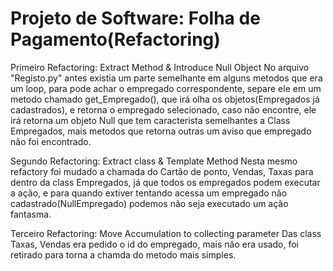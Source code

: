 # Projeto de Software: Folha de Pagamento(Refactoring)

Primeiro Refactoring: Extract Method & Introduce Null Object
  No arquivo "Registo.py" antes existia um parte semelhante em alguns metodos que era um loop, para pode achar o empregado correspondente, separe ele em um metodo chamado get_Empregado(),  que irá olha os objetos(Empregados já cadastrados), e retorna o empregado selecionado, caso não encontre, ele irá retorna um objeto Null que tem caracterista semelhantes a Class Empregados, mais metodos que retorna outras um aviso que empregado não foi encontrado.
  
Segundo Refactoring: Extract class & Template Method
  Nesta mesmo refactory foi mudado a chamada do Cartão de ponto, Vendas, Taxas para dentro da class Empregados, já que todos os empregados podem executar a ação, e para quando extiver tentando acessa um empregado não cadastrado(NullEmpregado) podemos não seja executado um ação fantasma.

Terceiro Refactoring: Move Accumulation to collecting parameter
  Das class Taxas, Vendas era pedido o id do empregado, mais não era usado, foi retirado para torna a chamda do metodo mais simples.
